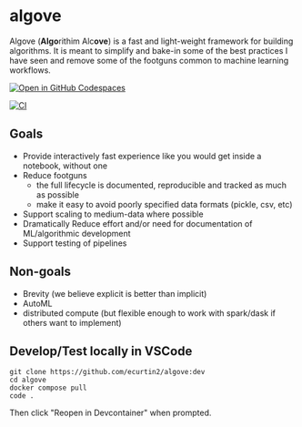 # algove

Algove (**Algo**rithim  Alc**ove**) is a fast and light-weight framework for building
algorithms. It is meant to simplify and bake-in some of the best practices I have 
seen and remove some of the footguns common to machine learning workflows.


[![Open in GitHub Codespaces](https://github.com/codespaces/badge.svg)](https://github.com/codespaces/new?hide_repo_select=true&ref=main&repo=606537234)

[![CI](https://github.com/ecurtin2/algove/actions/workflows/ci.yml/badge.svg)](https://github.com/ecurtin2/algove/actions/workflows/ci.yml)

## Goals

- Provide interactively fast experience like you would get inside a notebook, without one
- Reduce footguns
    - the full lifecycle is documented, reproducible and tracked as much as possible
    - make it easy to avoid poorly specified data formats (pickle, csv, etc)
- Support scaling to medium-data where possible
- Dramatically Reduce effort and/or need for documentation of ML/algorithmic development
- Support testing of pipelines


## Non-goals

- Brevity (we believe explicit is better than implicit)
- AutoML
- distributed compute (but flexible enough to work with spark/dask if others want to implement)

## Develop/Test locally in VSCode

```
git clone https://github.com/ecurtin2/algove:dev
cd algove
docker compose pull
code .
```
Then click "Reopen in Devcontainer" when prompted.